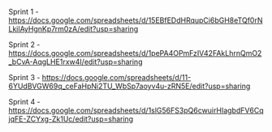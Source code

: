 Sprint 1 - https://docs.google.com/spreadsheets/d/15EBfEDdHRqupCi6bGH8eTQf0rNLkilAyHgnKp7rm0zA/edit?usp=sharing

Sprint 2 - https://docs.google.com/spreadsheets/d/1pePA4OPmFzIV42FAkLhrnQmO2_bCvA-AqgLHE1rxw4I/edit?usp=sharing

Sprint 3 - https://docs.google.com/spreadsheets/d/11-6YUdBVGW69q_ceFaHpNi2TU_WbSp7aoyv4u-zRN5E/edit?usp=sharing

Sprint 4 - https://docs.google.com/spreadsheets/d/1slG56FS3pQ6cwuirHIagbdFV6CqjqFE-ZCYxg-Zk1Uc/edit?usp=sharing
